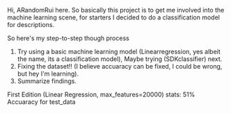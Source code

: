Hi, ARandomRui here. 
So basically this project is to get me involved into the machine learning scene, for starters I decided to do a classification model for descriptions.

So here's my step-to-step though process
1. Try using a basic machine learning model (Linearregression, yes albeit the name, its a classification model), Maybe trying (SDKclassifier) next.
2. Fixing the dataset!! (I believe accuaracy can be fixed, I could be wrong, but hey I'm learning).
3. Summarize findings.

First Edition (Linear Regression, max_features=20000)
stats: 51% Accuaracy for test_data
